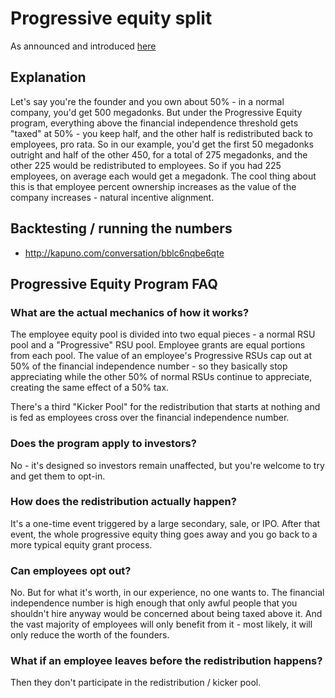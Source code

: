 # Progressive equity split

As announced and introduced [here](http://blog.detour.com/introducing-progressive-equity/)

## Explanation

Let's say you're the founder and you own about 50% - in a normal company, you'd get 500 megadonks. But under the Progressive Equity program, everything above the financial independence threshold gets "taxed" at 50% - you keep half, and the other half is redistributed back to employees, pro rata. So in our example, you'd get the first 50 megadonks outright and half of the other 450, for a total of 275 megadonks, and the other 225 would be redistributed to employees. So if you had 225 employees, on average each would get a megadonk. The cool thing about this is that employee percent ownership increases as the value of the company increases - natural incentive alignment.

## Backtesting / running the numbers

- http://kapuno.com/conversation/bblc6nqbe6qte

## Progressive Equity Program FAQ

### What are the actual mechanics of how it works?

The employee equity pool is divided into two equal pieces - a normal RSU pool and a "Progressive" RSU pool. Employee grants are equal portions from each pool. The value of an employee's Progressive RSUs cap out at 50% of the financial independence number - so they basically stop appreciating while the other 50% of normal RSUs continue to appreciate, creating the same effect of a 50% tax.

There's a third "Kicker Pool" for the redistribution that starts at nothing and is fed as employees cross over the financial independence number.

### Does the program apply to investors?

No - it's designed so investors remain unaffected, but you're welcome to try and get them to opt-in.

### How does the redistribution actually happen?

It's a one-time event triggered by a large secondary, sale, or IPO. After that event, the whole progressive equity thing goes away and you go back to a more typical equity grant process.

### Can employees opt out?

No. But for what it's worth, in our experience, no one wants to. The financial independence number is high enough that only awful people that you shouldn't hire anyway would be concerned about being taxed above it. And the vast majority of employees will only benefit from it - most likely, it will only reduce the worth of the founders.

### What if an employee leaves before the redistribution happens?

Then they don't participate in the redistribution / kicker pool.
